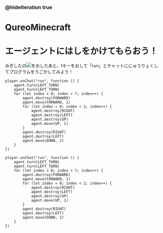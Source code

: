 ### @hideIteration true
# QureoMinecraft

# エージェントにはしをかけてもらおう！

みぎしたの![](https://raw.githubusercontent.com/camp-minecraft/TechkidsCampTutorial/master/images/playbutton.png)をおしたあと、tキーをおして「run」とチャットににゅうりょくしてプログラムをうごかしてみよう！

```ghost
player.onChat("run", function () {
    agent.turn(LEFT_TURN)
    agent.turn(LEFT_TURN)
    for (let index = 0; index < 7; index++) {
        agent.destroy(FORWARD)
        agent.move(FORWARD, 1)
        for (let index = 0; index < 2; index++) {
            agent.destroy(RIGHT)
            agent.destroy(LEFT)
            agent.destroy(UP)
            agent.move(UP, 1)
        }
        agent.destroy(RIGHT)
        agent.destroy(LEFT)
        agent.move(DOWN, 2)
    }
})
```

```template
player.onChat("run", function () {
    agent.turn(LEFT_TURN)
    agent.turn(LEFT_TURN)
    for (let index = 0; index < 7; index++) {
        agent.destroy(FORWARD)
        agent.move(FORWARD, 1)
        for (let index = 0; index < 2; index++) {
            agent.destroy(RIGHT)
            agent.destroy(LEFT)
            agent.destroy(UP)
            agent.move(UP, 1)
        }
        agent.destroy(RIGHT)
        agent.destroy(LEFT)
        agent.move(DOWN, 2)
    }
})

```